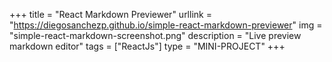 +++
title = "React Markdown Previewer"
urllink = "https://diegosanchezp.github.io/simple-react-markdown-previewer"
img = "simple-react-markdown-screenshot.png"
description = "Live preview markdown editor"
tags = ["ReactJs"]
type = "MINI-PROJECT"
+++
